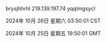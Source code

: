 brysjhhrhl 219.139.197.74 yqqlmgsycl

2024年 10月 26日 星期六 03:50:01 CST

2024年 10月 25日 星期五 19:50:01 GMT
